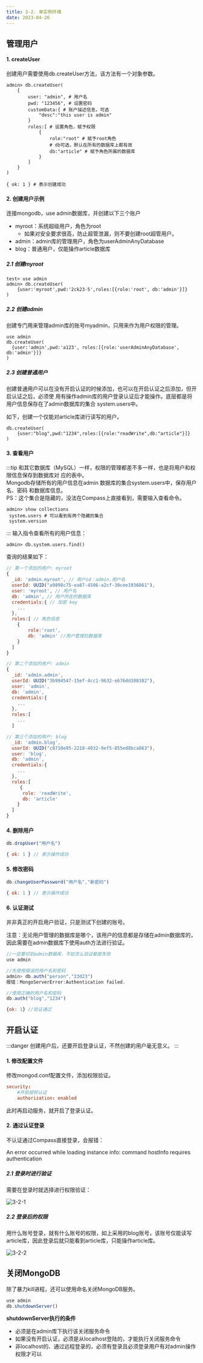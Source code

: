 ```yaml
---
title: 3-2. 单实例环境
date: 2023-04-26
---
```


## 管理用户

#### 1. createUser
创建用户需要使用db.createUser方法，该方法有一个对象参数。
```shell
admin> db.createUser(
    {
        user: "admin", # 用户名
        pwd: "123456", # 设置密码
        customData:{ # 账户描述信息，可选
            "desc":"this user is admin" 
        }
        roles:[ # 设置角色，赋予权限
            {
                role:"root" # 赋予root角色
                # db可选，默认在所有的数据库上都有效
                db:"article" # 赋予角色所属的数据库 
            }
        ]
    }
)

{ ok: 1 } # 表示创建成功
```


#### 2. 创建用户示例
连接mongodb，use admin数据库，并创建以下三个账户
- myroot：系统超级用户，角色为root
    - 如果对安全要求很高，防止超管泄漏，则不要创建root超管用户。
- admin：admin库的管理用户，角色为userAdminAnyDatabase
- blog：普通用户，仅能操作article数据库

##### 2.1 创建myroot

```shell
test> use admin
admin> db.createUser(
    {user:'myroot',pwd:'2ck23-5',roles:[{role:'root', db:'admin'}]}
)
```

##### 2.2 创建admin
创建专门用来管理admin库的账号myadmin，只用来作为用户权限的管理。  

```shell
use admin
db.createUser(
  {user:'admin',pwd:'a123', roles:[{role:'userAdminAnyDatabase', db:'admin'}]}
) 

```

##### 2.3 创建普通用户
创建普通用户可以在没有开启认证的时候添加，也可以在开启认证之后添加，但开启认证之后，必须使
用有操作admin库的用户登录认证后才能操作。底层都是将用户信息保存在了admin数据库的集合
system.users中。

如下，创建一个仅能对article库进行读写的用户。
```shell
db.createUser(
    {user:"blog",pwd:"1234",roles:[{role:"readWrite",db:"article"}]}
)
```


#### 3. 查看用户
:::tip
和其它数据库（MySQL）一样，权限的管理都差不多一样，也是将用户和权限信息保存到数据库对
应的表中。   
Mongodb存储所有的用户信息在admin 数据库的集合system.users中，保存用户名、密码
和数据库信息。  
PS：这个集合是隐藏的，没法在Compass上直接看到，需要输入查看命令。
```shell
admin> show collections
 system.users # 可以看到有两个隐藏的集合
 system.version
```
:::
输入指令查看所有的用户信息：
```shell
admin> db.system.users.find()
```

查询的结果如下：
```js
// 第一个添加的用户: myroot
{ 
  _id: 'admin.myroot', // 用户id：admin.用户名
  userId: UUID("a9898c75-ea87-4506-a2cf-30cee1936861"),
  user: 'myroot', // 用户名
  db: 'admin', // 用户所在的数据库
  credentials:{ // 加密 key
    ...
  },
  roles:[ // 角色信息
    {
        role:'root',
        db: 'admin' //用户管理的数据库
    }
  ]
}

// 第二个添加的用户: admin
{
  _id: 'admin.admin',
  userId: UUID("3b994547-15ef-4cc1-9632-e676dd308382"),
  user: 'admin',
  db: 'admin', 
  credentials:{ 
    ...
  },
  roles:[
    ...
  ]

// 第三个添加的用户: blog
  _id: 'admin.blog',
  userId: UUID("c8710e95-2218-4032-9ef5-855ed8bca863"),
  user: 'blog',
  db: 'admin',
  credentials:{ 
    ...
  },
  roles:[
     {
      role: 'readWrite',
      db: 'article'
    }
  ]
}
```



#### 4. 删除用户
```js
db.dropUser("用户名")

{ ok: 1 } // 表示操作成功
```

#### 5. 修改密码
```js
db.changeUserPassword("用户名","新密码")

{ ok: 1 } // 表示操作成功
```

#### 6. 认证测试
并非真正的开启用户验证，只是测试下创建的账号。  

注意：无论用户管理的数据库是哪个，该用户的信息都是存储在admin数据库的，因此需要在admin数据库下使用auth方法进行验证。
```js
//一定要切到admin数据库，不如怎么验证都是失败
use admin  

//先使用错误的用户名和密码
admin> db.auth("person","23d23")
报错：MongoServerError:Authentication failed.

//使用正确的用户名和密码
db.auth("blog","1234")

{ok: 1} //验证通过
```


## 开启认证
:::danger
创建用户后，还要开启登录认证，不然创建的用户毫无意义。
:::

#### 1. 修改配置文件
修改mongod.conf配置文件，添加权限验证。
```conf
security:
    #开启授权认证
    authorization: enabled
```
此时再启动服务，就开启了登录认证。

#### 2. 通过认证登录
不认证通过Compass直接登录，会报错：  

An error occurred while loading instance info: command hostInfo requires authentication

##### 2.1 登录时进行验证
需要在登录时就选择进行权限验证：

![3-2-1](/img/sql/mongodb/3-2-1.png)


##### 2.2 登录后的权限
用什么账号登录，就有什么账号的权限，如上采用的blog账号，该账号仅能读写article库，因此登录后就只能看到article库，只能操作article库。  

![3-2-2](/img/sql/mongodb/3-2-2.png)


##  关闭MongoDB
除了暴力kill进程，还可以使用命名关闭MongoDB服务。
```js
use admin
db.shutdownServer()
```

**shutdownServer执行的条件**  
- 必须是在admin库下执行该关闭服务命令
- 如果没有开启认证，必须是从localhost登陆的，才能执行关闭服务命令
- 非localhost的、通过远程登录的，必须有登录且必须登录用户有对admin操作权限才可以





